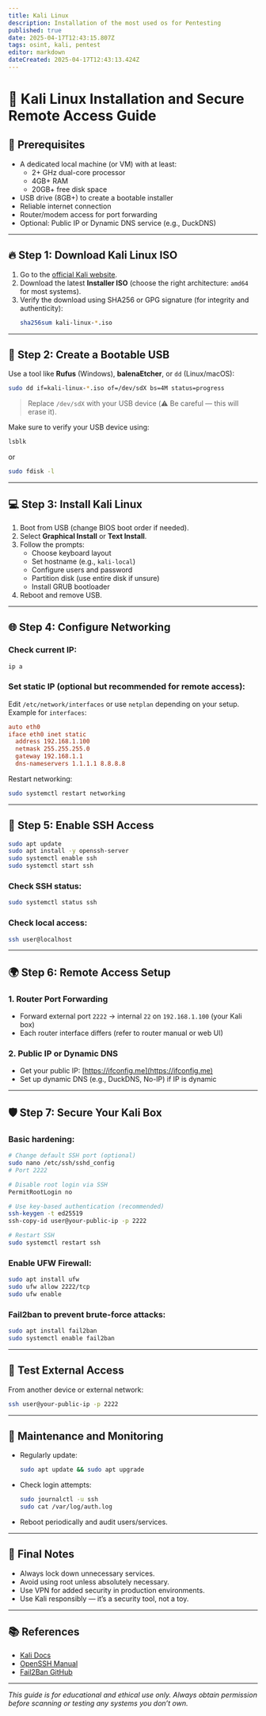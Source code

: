 ```yaml
---
title: Kali Linux
description: Installation of the most used os for Pentesting
published: true
date: 2025-04-17T12:43:15.807Z
tags: osint, kali, pentest
editor: markdown
dateCreated: 2025-04-17T12:43:13.424Z
---
```


# 🐍 Kali Linux Installation and Secure Remote Access Guide

## 🧰 Prerequisites

- A dedicated local machine (or VM) with at least:
  - 2+ GHz dual-core processor
  - 4GB+ RAM
  - 20GB+ free disk space
- USB drive (8GB+) to create a bootable installer
- Reliable internet connection
- Router/modem access for port forwarding
- Optional: Public IP or Dynamic DNS service (e.g., DuckDNS)

---

## 🔥 Step 1: Download Kali Linux ISO

1. Go to the [official Kali website](https://www.kali.org/get-kali/#kali-installer-images).
2. Download the latest **Installer ISO** (choose the right architecture: `amd64` for most systems).
3. Verify the download using SHA256 or GPG signature (for integrity and authenticity):
    ```bash
    sha256sum kali-linux-*.iso
    ```

---

## 🧪 Step 2: Create a Bootable USB

Use a tool like **Rufus** (Windows), **balenaEtcher**, or `dd` (Linux/macOS):

```bash
sudo dd if=kali-linux-*.iso of=/dev/sdX bs=4M status=progress
```

> Replace `/dev/sdX` with your USB device (⚠️ Be careful — this will erase it).

Make sure to verify your USB device using:
```bash
lsblk
```
or
```bash
sudo fdisk -l
```

---

## 💻 Step 3: Install Kali Linux

1. Boot from USB (change BIOS boot order if needed).
2. Select **Graphical Install** or **Text Install**.
3. Follow the prompts:
   - Choose keyboard layout
   - Set hostname (e.g., `kali-local`)
   - Configure users and password
   - Partition disk (use entire disk if unsure)
   - Install GRUB bootloader
4. Reboot and remove USB.

---

## 🌐 Step 4: Configure Networking

### Check current IP:
```bash
ip a
```

### Set static IP (optional but recommended for remote access):

Edit `/etc/network/interfaces` or use `netplan` depending on your setup. Example for `interfaces`:

```ini
auto eth0
iface eth0 inet static
  address 192.168.1.100
  netmask 255.255.255.0
  gateway 192.168.1.1
  dns-nameservers 1.1.1.1 8.8.8.8
```

Restart networking:
```bash
sudo systemctl restart networking
```

---

## 🔐 Step 5: Enable SSH Access

```bash
sudo apt update
sudo apt install -y openssh-server
sudo systemctl enable ssh
sudo systemctl start ssh
```

### Check SSH status:
```bash
sudo systemctl status ssh
```

### Check local access:
```bash
ssh user@localhost
```

---

## 🌍 Step 6: Remote Access Setup

### 1. **Router Port Forwarding**

- Forward external port `2222` → internal `22` on `192.168.1.100` (your Kali box)
- Each router interface differs (refer to router manual or web UI)

### 2. **Public IP or Dynamic DNS**

- Get your public IP: [https://ifconfig.me](https://ifconfig.me)
- Set up dynamic DNS (e.g., DuckDNS, No-IP) if IP is dynamic

---

## 🛡️ Step 7: Secure Your Kali Box

### Basic hardening:

```bash
# Change default SSH port (optional)
sudo nano /etc/ssh/sshd_config
# Port 2222

# Disable root login via SSH
PermitRootLogin no

# Use key-based authentication (recommended)
ssh-keygen -t ed25519
ssh-copy-id user@your-public-ip -p 2222

# Restart SSH
sudo systemctl restart ssh
```

### Enable UFW Firewall:

```bash
sudo apt install ufw
sudo ufw allow 2222/tcp
sudo ufw enable
```

### Fail2ban to prevent brute-force attacks:

```bash
sudo apt install fail2ban
sudo systemctl enable fail2ban
```

---

## 🧪 Test External Access

From another device or external network:

```bash
ssh user@your-public-ip -p 2222
```

---

## 🧼 Maintenance and Monitoring

- Regularly update:
  ```bash
  sudo apt update && sudo apt upgrade
  ```
- Check login attempts:
  ```bash
  sudo journalctl -u ssh
  sudo cat /var/log/auth.log
  ```
- Reboot periodically and audit users/services.

---

## 🏁 Final Notes

- Always lock down unnecessary services.
- Avoid using root unless absolutely necessary.
- Use VPN for added security in production environments.
- Use Kali responsibly — it’s a security tool, not a toy.

---

## 📚 References

- [Kali Docs](https://docs.kali.org/)
- [OpenSSH Manual](https://man.openbsd.org/sshd)
- [Fail2Ban GitHub](https://github.com/fail2ban/fail2ban)

---

_This guide is for educational and ethical use only. Always obtain permission before scanning or testing any systems you don’t own._
